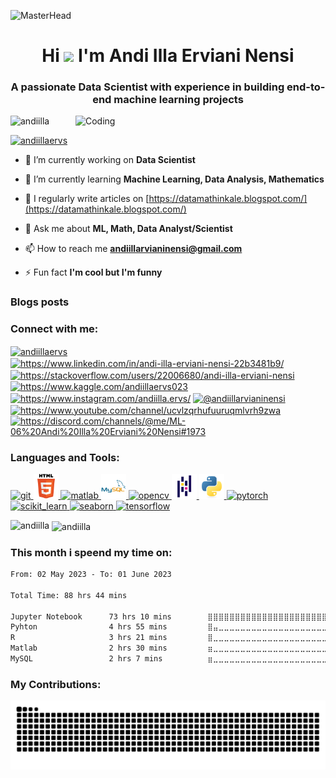 ![MasterHead](https://nielseniq.com/wp-content/uploads/sites/4/2021/02/data-science-icon-animation-banner-clockwise-4.gif)
<h1 align="center">Hi <img src="https://raw.githubusercontent.com/MartinHeinz/MartinHeinz/master/wave.gif"  width="32px"> I'm Andi Illa Erviani Nensi</h1>
<h3 align="center">A passionate Data Scientist with experience in building end-to-end machine learning projects</h3>

<img align="right" alt="Coding" width="400" src="https://i.imgur.com/aI5uuHl.gif">

<p align="left"> <img src="https://komarev.com/ghpvc/?username=andiilla&label=Profile%20views&color=0e75b6&style=flat" alt="andiilla" /> </p>

<p align="left"> <a href="https://twitter.com/andiillaervs" target="blank"><img src="https://img.shields.io/twitter/follow/andiillaervs?logo=twitter&style=for-the-badge" alt="andiillaervs" /></a> </p>


- 🔭 I’m currently working on **Data Scientist**

- 🌱 I’m currently learning **Machine Learning, Data Analysis, Mathematics**

- 📝 I regularly write articles on [https://datamathinkale.blogspot.com/](https://datamathinkale.blogspot.com/)

- 💬 Ask me about **ML, Math, Data Analyst/Scientist**

- 📫 How to reach me **andiillarvianinensi@gmail.com**

- ⚡ Fun fact **I'm cool but I'm funny**

### Blogs posts
<!-- BLOG-POST-LIST:START -->
<!-- BLOG-POST-LIST:END -->

<h3 align="left">Connect with me:</h3>
<p align="left">
<a href="https://twitter.com/andiillaervs" target="blank"><img align="center" src="https://raw.githubusercontent.com/rahuldkjain/github-profile-readme-generator/master/src/images/icons/Social/twitter.svg" alt="andiillaervs" height="30" width="40" /></a>
<a href="https://linkedin.com/in/https://www.linkedin.com/in/andi-illa-erviani-nensi-22b3481b9/" target="blank"><img align="center" src="https://raw.githubusercontent.com/rahuldkjain/github-profile-readme-generator/master/src/images/icons/Social/linked-in-alt.svg" alt="https://www.linkedin.com/in/andi-illa-erviani-nensi-22b3481b9/" height="30" width="40" /></a>
<a href="https://stackoverflow.com/users/https://stackoverflow.com/users/22006680/andi-illa-erviani-nensi" target="blank"><img align="center" src="https://raw.githubusercontent.com/rahuldkjain/github-profile-readme-generator/master/src/images/icons/Social/stack-overflow.svg" alt="https://stackoverflow.com/users/22006680/andi-illa-erviani-nensi" height="30" width="40" /></a>
<a href="https://kaggle.com/https://www.kaggle.com/andiillaervs023" target="blank"><img align="center" src="https://raw.githubusercontent.com/rahuldkjain/github-profile-readme-generator/master/src/images/icons/Social/kaggle.svg" alt="https://www.kaggle.com/andiillaervs023" height="30" width="40" /></a>
<a href="https://instagram.com/https://www.instagram.com/andiilla.ervs/" target="blank"><img align="center" src="https://raw.githubusercontent.com/rahuldkjain/github-profile-readme-generator/master/src/images/icons/Social/instagram.svg" alt="https://www.instagram.com/andiilla.ervs/" height="30" width="40" /></a>
<a href="https://medium.com/@andiillarvianinensi" target="blank"><img align="center" src="https://raw.githubusercontent.com/rahuldkjain/github-profile-readme-generator/master/src/images/icons/Social/medium.svg" alt="@andiillarvianinensi" height="30" width="40" /></a>
<a href="https://www.youtube.com/c/https://www.youtube.com/channel/ucvlzqrhufuuruqmlvrh9zwa" target="blank"><img align="center" src="https://raw.githubusercontent.com/rahuldkjain/github-profile-readme-generator/master/src/images/icons/Social/youtube.svg" alt="https://www.youtube.com/channel/ucvlzqrhufuuruqmlvrh9zwa" height="30" width="40" /></a>
<a href="https://discord.gg/https://discord.com/channels/@me/ML-06%20Andi%20Illa%20Erviani%20Nensi#1973" target="blank"><img align="center" src="https://raw.githubusercontent.com/rahuldkjain/github-profile-readme-generator/master/src/images/icons/Social/discord.svg" alt="https://discord.com/channels/@me/ML-06%20Andi%20Illa%20Erviani%20Nensi#1973" height="30" width="40" /></a>
</p>

<h3 align="left">Languages and Tools:</h3>
<p align="left"> 
        <a href="https://git-scm.com/" target="_blank" rel="noreferrer"> 
          <img 
            src="https://www.vectorlogo.zone/logos/git-scm/git-scm-icon.svg" 
            alt="git" 
            width="40" 
            height="40"
          /> 
        </a> 
        <a 
          href="https://www.w3.org/html/" 
          target="_blank" 
          rel="noreferrer"> 
          <img 
            src="https://raw.githubusercontent.com/devicons/devicon/master/icons/html5/html5-original-wordmark.svg" 
            alt="html5" 
            idth="40" 
            height="40"
          /> 
        </a> 
        <a 
          href="https://www.mathworks.com/" 
          target="_blank" 
          rel="noreferrer"> 
          <img 
            src="https://upload.wikimedia.org/wikipedia/commons/2/21/Matlab_Logo.png" 
            alt="matlab" 
            width="40" 
            height="40"
          /> 
        </a> 
        <a 
          href="https://www.mysql.com/" 
          target="_blank" 
          rel="noreferrer"> 
        <img 
            src="https://raw.githubusercontent.com/devicons/devicon/master/icons/mysql/mysql-original-wordmark.svg" 
            alt="mysql" 
            width="40" 
            height="40"
          />
        </a> 
        <a 
          href="https://opencv.org/" 
          target="_blank" 
          rel="noreferrer"> 
          <img 
            src="https://www.vectorlogo.zone/logos/opencv/opencv-icon.svg" 
            alt="opencv" 
            width="40" 
            height="40"
          /> 
        </a> 
        <a 
          href="https://pandas.pydata.org/" 
          target="_blank" 
          rel="noreferrer"> 
        <img 
            src="https://raw.githubusercontent.com/devicons/devicon/2ae2a900d2f041da66e950e4d48052658d850630/icons/pandas/pandas-original.svg" 
            alt="pandas" 
            width="40" 
            height="40"
          /> 
        </a> 
        <a 
            href="https://www.python.org" 
            target="_blank" 
            rel="noreferrer"> 
        <img 
            src="https://raw.githubusercontent.com/devicons/devicon/master/icons/python/python-original.svg" 
            alt="python" 
            width="40" 
            height="40"
          /> 
        </a> 
        <a 
            href="https://pytorch.org/" 
            target="_blank" 
            rel="noreferrer"> 
        <img 
            src="https://www.vectorlogo.zone/logos/pytorch/pytorch-icon.svg" 
            alt="pytorch" 
            width="40" 
            height="40"
          /> 
        </a> 
        <a 
          href="https://scikit-learn.org/" 
          target="_blank" 
          rel="noreferrer"> 
        <img 
            src="https://upload.wikimedia.org/wikipedia/commons/0/05/Scikit_learn_logo_small.svg" 
            alt="scikit_learn" 
            width="40" 
            height="40"
          /> 
        </a> 
        <a 
          href="https://seaborn.pydata.org/" 
          target="_blank" 
          rel="noreferrer"> 
        <img 
            src="https://seaborn.pydata.org/_images/logo-mark-lightbg.svg" 
            alt="seaborn" 
            width="40" 
            height="40"
          /> 
        </a> 
        <a 
          href="https://www.tensorflow.org" 
          target="_blank" 
          rel="noreferrer"> 
        <img 
            src="https://www.vectorlogo.zone/logos/tensorflow/tensorflow-icon.svg" 
            alt="tensorflow" 
            width="40" 
            height="40"
          />
        </a>
</p>

<p><img align="left" src="https://github-readme-stats.vercel.app/api/top-langs?username=andiilla&show_icons=true&locale=en&layout=compact" alt="andiilla" /></p>
<p>&nbsp;<img align="center" src="https://github-readme-stats.vercel.app/api?username=andiilla&show_icons=true&locale=en" alt="andiilla" /></p>
<h3 align="left">This month i speend my time on:</h3>
<!--START_SECTION:waka-->

```txt
From: 02 May 2023 - To: 01 June 2023

Total Time: 88 hrs 44 mins

Jupyter Notebook      73 hrs 10 mins        ⣿⣿⣿⣿⣿⣿⣿⣿⣿⣿⣿⣿⣿⣿⣿⣿⣿⣿⣿⣿⣿⣿⣿⣿⣶   99.78 %
Pyhton                4 hrs 55 mins         ⣿⣤⣀⣀⣀⣀⣀⣀⣀⣀⣀⣀⣀⣀⣀⣀⣀⣀⣀⣀⣀⣀⣀⣀⣀   05.55 %
R                     3 hrs 21 mins         ⣿⣀⣀⣀⣀⣀⣀⣀⣀⣀⣀⣀⣀⣀⣀⣀⣀⣀⣀⣀⣀⣀⣀⣀⣀   03.78 %
Matlab                2 hrs 30 mins         ⣶⣀⣀⣀⣀⣀⣀⣀⣀⣀⣀⣀⣀⣀⣀⣀⣀⣀⣀⣀⣀⣀⣀⣀⣀   02.83 %
MySQL                 2 hrs 7 mins          ⣶⣀⣀⣀⣀⣀⣀⣀⣀⣀⣀⣀⣀⣀⣀⣀⣀⣀⣀⣀⣀⣀⣀⣀⣀   02.40 %
```

<!--END_SECTION:waka-->


<h3 align="left">My Contributions:</h3>

![snake gif](Workflows/github-contribution-grid-snake.svg) 
